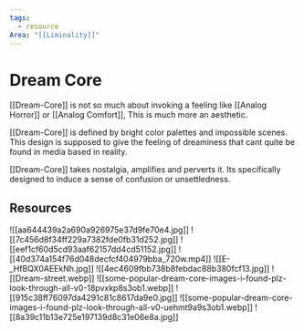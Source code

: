 ```yaml
---
tags:
  - resource
Area: "[[Liminality]]"
---
```


# Dream Core
[[Dream-Core]] is not so much about invoking a feeling like [[Analog Horror]] or [[Analog Comfort]], This is much more an aesthetic. 

[[Dream-Core]] is defined by bright color palettes and impossible scenes. This design is supposed to give the feeling of dreaminess that cant quite be found in media based in reality. 

[[Dream-Core]] takes nostalgia, amplifies and perverts it. Its specifically designed to induce a sense of confusion or unsettledness. 

## Resources

![[aa644439a2a690a926975e37d9fe70e4.jpg]]
![[7c456d8f34ff229a7382fde0fb31d252.jpg]]
![[eef1cf60d5cd93aaf62157dd4cd51152.jpg]]
![[40d374a154f76d048decfcf404979bba_720w.mp4]]
![[E-_HfBQX0AEEkNh.jpg]]
![[4ec4609fbb738b8febdac88b380fcf13.jpg]]
![[Dream-street.webp]]
![[some-popular-dream-core-images-i-found-plz-look-through-all-v0-18pvxkp8s3ob1.webp]]
![[915c38ff76097da4291c81c8617da9e0.jpg]]
![[some-popular-dream-core-images-i-found-plz-look-through-all-v0-uehmt9a9s3ob1.webp]]
![[8a39c11b13e725e197139d8c31e06e8a.jpg]]
